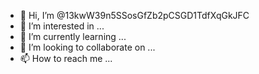 - 👋 Hi, I’m @13kwW39n5SSosGfZb2pCSGD1TdfXqGkJFC
- 👀 I’m interested in ...
- 🌱 I’m currently learning ...
- 💞️ I’m looking to collaborate on ...
- 📫 How to reach me ...

<!---
13kwW39n5SSosGfZb2pCSGD1TdfXqGkJFC/13kwW39n5SSosGfZb2pCSGD1TdfXqGkJFC is a ✨ special ✨ repository because its `README.md` (this file) appears on your GitHub profile.
You can click the Preview link to take a look at your changes.
--->
